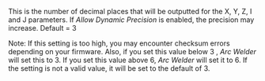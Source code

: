 This is the number of decimal places that will be outputted for the X, Y, Z, I and J parameters.  If *Allow Dynamic Precision* is enabled, the precision may increase.  Default = 3

Note:  If this setting is too high, you may encounter checksum errors depending on your firmware.  Also, if you set this value below 3 , *Arc Welder* will set this to 3.  If you set this value above 6, *Arc Welder* will set it to 6.  If the setting is not a valid value, it will be set to the default of 3.